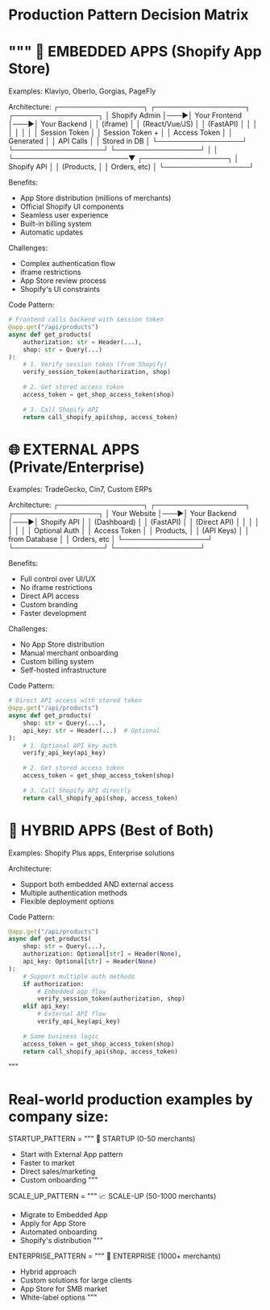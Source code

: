 # Production Pattern Decision Matrix

"""
🏪 EMBEDDED APPS (Shopify App Store)
==========================================
Examples: Klaviyo, Oberlo, Gorgias, PageFly

Architecture:
┌─────────────────┐    ┌──────────────────┐    ┌─────────────────┐
│  Shopify Admin  │───▶│   Your Frontend  │───▶│  Your Backend   │
│   (iframe)      │    │  (React/Vue/JS)  │    │   (FastAPI)     │
│                 │    │                  │    │                 │
│ Session Token   │    │ Session Token +  │    │ Access Token    │
│ Generated       │    │ API Calls        │    │ Stored in DB    │
└─────────────────┘    └──────────────────┘    └─────────────────┘
                                  │                       │
                                  └───────────────────────▼
                                                  ┌─────────────────┐
                                                  │  Shopify API    │
                                                  │  (Products,     │
                                                  │   Orders, etc)  │
                                                  └─────────────────┘

Benefits:
+ App Store distribution (millions of merchants)
+ Official Shopify UI components
+ Seamless user experience
+ Built-in billing system
+ Automatic updates

Challenges:
- Complex authentication flow
- iframe restrictions
- App Store review process
- Shopify's UI constraints

Code Pattern:
```python
# Frontend calls backend with session token
@app.get("/api/products")
async def get_products(
    authorization: str = Header(...),
    shop: str = Query(...)
):
    # 1. Verify session token (from Shopify)
    verify_session_token(authorization, shop)
    
    # 2. Get stored access token
    access_token = get_shop_access_token(shop)
    
    # 3. Call Shopify API
    return call_shopify_api(shop, access_token)
```

🌐 EXTERNAL APPS (Private/Enterprise)
====================================
Examples: TradeGecko, Cin7, Custom ERPs

Architecture:
┌─────────────────┐    ┌──────────────────┐    ┌─────────────────┐
│   Your Website  │───▶│  Your Backend    │───▶│  Shopify API    │
│   (Dashboard)   │    │   (FastAPI)      │    │  (Direct API)   │
│                 │    │                  │    │                 │
│ Optional Auth   │    │ Access Token     │    │ Products,       │
│ (API Keys)      │    │ from Database    │    │ Orders, etc     │
└─────────────────┘    └──────────────────┘    └─────────────────┘

Benefits:
+ Full control over UI/UX
+ No iframe restrictions
+ Direct API access
+ Custom branding
+ Faster development

Challenges:
- No App Store distribution
- Manual merchant onboarding
- Custom billing system
- Self-hosted infrastructure

Code Pattern:
```python
# Direct API access with stored token
@app.get("/api/products")
async def get_products(
    shop: str = Query(...),
    api_key: str = Header(...)  # Optional
):
    # 1. Optional API key auth
    verify_api_key(api_key)
    
    # 2. Get stored access token
    access_token = get_shop_access_token(shop)
    
    # 3. Call Shopify API directly
    return call_shopify_api(shop, access_token)
```

🔄 HYBRID APPS (Best of Both)
=============================
Examples: Shopify Plus apps, Enterprise solutions

Architecture:
- Support both embedded AND external access
- Multiple authentication methods
- Flexible deployment options

Code Pattern:
```python
@app.get("/api/products")
async def get_products(
    shop: str = Query(...),
    authorization: Optional[str] = Header(None),
    api_key: Optional[str] = Header(None)
):
    # Support multiple auth methods
    if authorization:
        # Embedded app flow
        verify_session_token(authorization, shop)
    elif api_key:
        # External API flow
        verify_api_key(api_key)
    
    # Same business logic
    access_token = get_shop_access_token(shop)
    return call_shopify_api(shop, access_token)
```
"""

# Real-world production examples by company size:

STARTUP_PATTERN = """
🚀 STARTUP (0-50 merchants)
- Start with External App pattern
- Faster to market
- Direct sales/marketing
- Custom onboarding
"""

SCALE_UP_PATTERN = """
📈 SCALE-UP (50-1000 merchants)
- Migrate to Embedded App
- Apply for App Store
- Automated onboarding
- Shopify's distribution
"""

ENTERPRISE_PATTERN = """
🏢 ENTERPRISE (1000+ merchants)
- Hybrid approach
- Custom solutions for large clients
- App Store for SMB market
- White-label options
"""